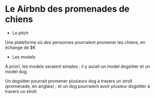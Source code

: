 # Le Airbnb des promenades de chiens

* Le pitch

Une plateforme où des personnes pourraient promener les chiens, en échange de $€

* Les models

À priori, les models seraient simples : il y aurait un model dogsitter et un model dog.

Un dogsitter pourrait promener plusieurs dog à travers un stroll (promenade, en anglais) ; et un dog pourraient avoir plusieur dogsitter à travers un stroll.
